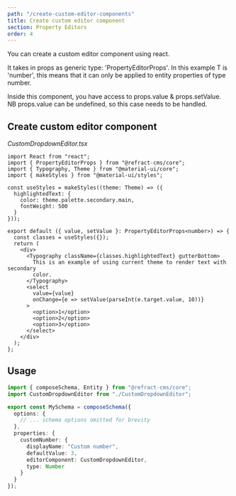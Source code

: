 ```yaml
---
path: "/create-custom-editor-components"
title: Create custom editor component
section: Property Editors
order: 4
---
```


You can create a custom editor component using react.

It takes in props as generic type: 'PropertyEditorProps<T>'. In this example T is 'number', this means that it can only be applied to entity properties of type number.

Inside this component, you have access to props.value & props.setValue. NB props.value can be undefined, so this case needs to be handled.

## Create custom editor component

_CustomDropdownEditor.tsx_

```tsx
import React from "react";
import { PropertyEditorProps } from "@refract-cms/core";
import { Typography, Theme } from "@material-ui/core";
import { makeStyles } from "@material-ui/styles";

const useStyles = makeStyles((theme: Theme) => ({
  highlightedText: {
    color: theme.palette.secondary.main,
    fontWeight: 500
  }
}));

export default ({ value, setValue }: PropertyEditorProps<number>) => {
  const classes = useStyles({});
  return (
    <div>
      <Typography className={classes.highlightedText} gutterBottom>
        This is an example of using current theme to render text with secondary
        color.
      </Typography>
      <select
        value={value}
        onChange={e => setValue(parseInt(e.target.value, 10))}
      >
        <option>1</option>
        <option>2</option>
        <option>3</option>
      </select>
    </div>
  );
};
```

## Usage

```typescript
import { composeSchema, Entity } from "@refract-cms/core";
import CustomDropdownEditor from "./CustomDropdownEditor";

export const MySchema = composeSchema({
  options: {
    // ... schema options omitted for brevity
  },
  properties: {
    customNumber: {
      displayName: "Custom number",
      defaultValue: 3,
      editorComponent: CustomDropdownEditor,
      type: Number
    }
  }
});
```
